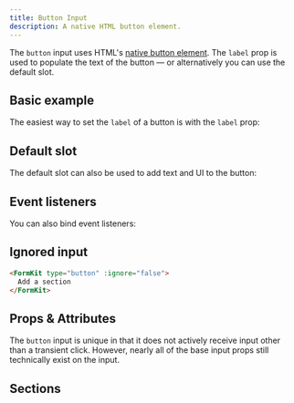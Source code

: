 ```yaml
---
title: Button Input
description: A native HTML button element.
---
```


<InputPageHero title="Button"></InputPageHero>

<page-toc></page-toc>

The `button` input uses HTML's [native button element](https://developer.mozilla.org/en-US/docs/Web/HTML/Element/button). The `label` prop is used to populate the text of the button — or alternatively you can use the default slot.

## Basic example

The easiest way to set the `label` of a button is with the `label` prop:

<example
name="Button input"
file="/_content/examples/button/button-base.vue"></example>

## Default slot

The default slot can also be used to add text and UI to the button:

<example
name="Button input"
file="/_content/examples/button/button-default-slot.vue"></example>

## Event listeners

You can also bind event listeners:

<example
name="Button input"
file="/_content/examples/button/button-events.vue"></example>

## Ignored input

<ignored-input-docs></ignored-input-docs>

<client-only>

```html
<FormKit type="button" :ignore="false">
  Add a section
</FormKit>
```

</client-only>

## Props & Attributes

The `button` input is unique in that it does not actively receive input other than a transient click. However, nearly all of the base input props still technically exist on the input.

<reference-table input="button">
</reference-table>

## Sections

<section-keys-intro></section-keys-intro>

<div>
  <formkit-input-diagram
    class="input-diagram--button"
    :schema="[
      {
        name: 'outer',
        children: [
          {
            name: 'messages',
            position: 'right',
            children: [
              {
                name: 'message',
                content: 'Validation messages about the button.',
                position: 'right'
              }
            ]
          },
          {
            name: 'wrapper',
            position: 'right',
            children: [
              {
                name: 'input',
                position: 'left',
                class: 'flex button button--pro',
                children: [
                  {
                    name: 'prefixIcon',
                    content: '🤟'
                  },
                  {
                    name: 'prefix',
                  },
                  {
                    name: 'label',
                    content: 'Submit application',
                  },
                  {
                    name: 'suffix',
                    position: 'right',
                  },
                  {
                    name: 'suffixIcon',
                    position: 'right',
                    content: '🚀'
                  },
                ]
              },
            ]
          },
          {
            name: 'help',
            position: 'right',
            content: 'Click this button to submit your application. '
          }
        ]
      }
    ]"
  >
  </formkit-input-diagram>
</div>

<reference-table type="sectionKeys" primary="section-key" :without="['inner']">
</reference-table>
